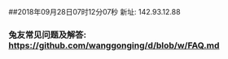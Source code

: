##2018年09月28日07时12分07秒 新址: 142.93.12.88
### 兔友常见问题及解答: https://github.com/wanggonging/d/blob/w/FAQ.md
